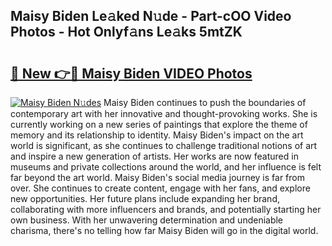 ## Maisy Biden Le𝚊ked N𝚞de - Part-cOO Video Photos - Hot Onlyf𝚊ns Le𝚊ks 5mtZK

# <h2><a href="http://ac12234.deff.icu/?id=Maisy+Biden">🔗 New 👉🔴 Maisy Biden VIDEO Photos</a></h2>

[![Maisy Biden N𝚞des](https://i.imgur.com/rIISA9y.gif)](http://ac12234.deff.icu/?id=Maisy+Biden)
Maisy Biden continues to push the boundaries of contemporary art with her innovative and thought-provoking works. She is currently working on a new series of paintings that explore the theme of memory and its relationship to identity. Maisy Biden's impact on the art world is significant, as she continues to challenge traditional notions of art and inspire a new generation of artists. Her works are now featured in museums and private collections around the world, and her influence is felt far beyond the art world. Maisy Biden's social media journey is far from over. She continues to create content, engage with her fans, and explore new opportunities. Her future plans include expanding her brand, collaborating with more influencers and brands, and potentially starting her own business. With her unwavering determination and undeniable charisma, there's no telling how far Maisy Biden will go in the digital world.
